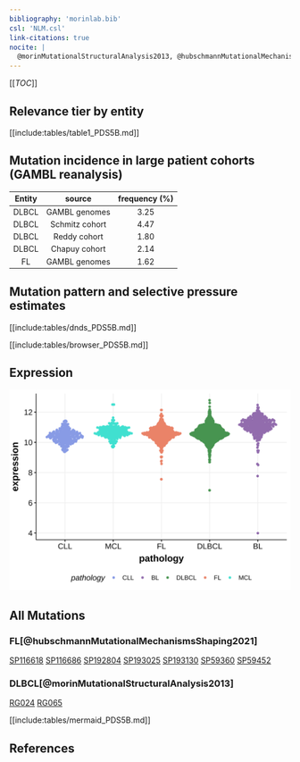 ```yaml
---
bibliography: 'morinlab.bib'
csl: 'NLM.csl'
link-citations: true
nocite: |
  @morinMutationalStructuralAnalysis2013, @hubschmannMutationalMechanismsShaping2021, 
---
```

[[_TOC_]]




## Relevance tier by entity

[[include:tables/table1_PDS5B.md]]

## Mutation incidence in large patient cohorts (GAMBL reanalysis)

|Entity|source        |frequency (%)|
|:------:|:--------------:|:-------------:|
|DLBCL |GAMBL genomes |3.25         |
|DLBCL |Schmitz cohort|4.47         |
|DLBCL |Reddy cohort  |1.80         |
|DLBCL |Chapuy cohort |2.14         |
|FL    |GAMBL genomes |1.62         |

## Mutation pattern and selective pressure estimates

[[include:tables/dnds_PDS5B.md]]

[[include:tables/browser_PDS5B.md]]

## Expression
![](images/gene_expression/PDS5B_by_pathology.svg)

## All Mutations

### FL[@hubschmannMutationalMechanismsShaping2021]

[SP116618](https://www.bcgsc.ca/downloads/morinlab/GAMBL/MALY/SP116618.html)
[SP116686](https://www.bcgsc.ca/downloads/morinlab/GAMBL/MALY/SP116686.html)
[SP192804](https://www.bcgsc.ca/downloads/morinlab/GAMBL/MALY/SP192804.html)
[SP193025](https://www.bcgsc.ca/downloads/morinlab/GAMBL/MALY/SP193025.html)
[SP193130](https://www.bcgsc.ca/downloads/morinlab/GAMBL/MALY/SP193130.html)
[SP59360](https://www.bcgsc.ca/downloads/morinlab/GAMBL/MALY/SP59360.html)
[SP59452](https://www.bcgsc.ca/downloads/morinlab/GAMBL/MALY/SP59452.html)

### DLBCL[@morinMutationalStructuralAnalysis2013]

[RG024](https://www.bcgsc.ca/downloads/morinlab/GAMBL/Morin_2013/RG024.html)
[RG065](https://www.bcgsc.ca/downloads/morinlab/GAMBL/Morin_2013/RG065.html)

[[include:tables/mermaid_PDS5B.md]]

## References

<!-- ORIGIN: morinMutationalStructuralAnalysis2013 -->
<!-- DLBCL: morinMutationalStructuralAnalysis2013 -->
<!-- FL: hubschmannMutationalMechanismsShaping2021b -->
